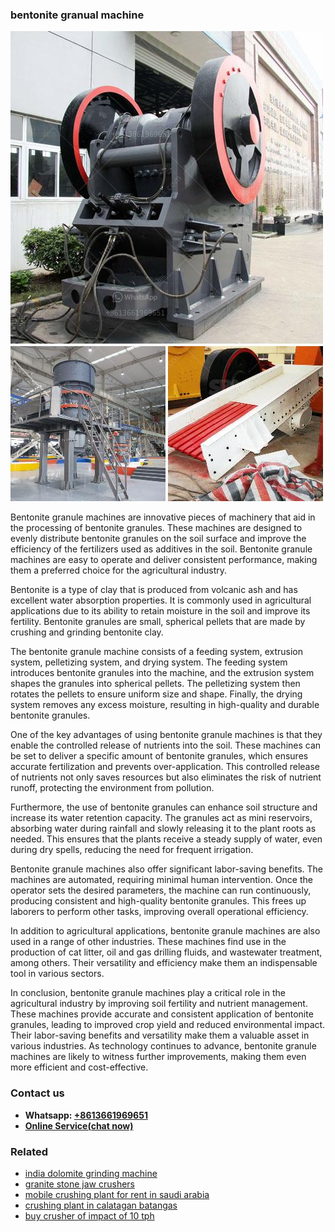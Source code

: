 <h3>bentonite granual machine</h3><img src='1708589215.jpg' alt=''><p>Bentonite granule machines are innovative pieces of machinery that aid in the processing of bentonite granules. These machines are designed to evenly distribute bentonite granules on the soil surface and improve the efficiency of the fertilizers used as additives in the soil. Bentonite granule machines are easy to operate and deliver consistent performance, making them a preferred choice for the agricultural industry.</p><p>Bentonite is a type of clay that is produced from volcanic ash and has excellent water absorption properties. It is commonly used in agricultural applications due to its ability to retain moisture in the soil and improve its fertility. Bentonite granules are small, spherical pellets that are made by crushing and grinding bentonite clay.</p><p>The bentonite granule machine consists of a feeding system, extrusion system, pelletizing system, and drying system. The feeding system introduces bentonite granules into the machine, and the extrusion system shapes the granules into spherical pellets. The pelletizing system then rotates the pellets to ensure uniform size and shape. Finally, the drying system removes any excess moisture, resulting in high-quality and durable bentonite granules.</p><p>One of the key advantages of using bentonite granule machines is that they enable the controlled release of nutrients into the soil. These machines can be set to deliver a specific amount of bentonite granules, which ensures accurate fertilization and prevents over-application. This controlled release of nutrients not only saves resources but also eliminates the risk of nutrient runoff, protecting the environment from pollution.</p><p>Furthermore, the use of bentonite granules can enhance soil structure and increase its water retention capacity. The granules act as mini reservoirs, absorbing water during rainfall and slowly releasing it to the plant roots as needed. This ensures that the plants receive a steady supply of water, even during dry spells, reducing the need for frequent irrigation.</p><p>Bentonite granule machines also offer significant labor-saving benefits. The machines are automated, requiring minimal human intervention. Once the operator sets the desired parameters, the machine can run continuously, producing consistent and high-quality bentonite granules. This frees up laborers to perform other tasks, improving overall operational efficiency.</p><p>In addition to agricultural applications, bentonite granule machines are also used in a range of other industries. These machines find use in the production of cat litter, oil and gas drilling fluids, and wastewater treatment, among others. Their versatility and efficiency make them an indispensable tool in various sectors.</p><p>In conclusion, bentonite granule machines play a critical role in the agricultural industry by improving soil fertility and nutrient management. These machines provide accurate and consistent application of bentonite granules, leading to improved crop yield and reduced environmental impact. Their labor-saving benefits and versatility make them a valuable asset in various industries. As technology continues to advance, bentonite granule machines are likely to witness further improvements, making them even more efficient and cost-effective.</p><h3>Contact us</h3><ul><li><strong>Whatsapp:&nbsp;<a href="https://wa.me/8613661969651">+8613661969651</a></strong></li><li><a href="https://swt.shibang-china.com/?git&amp;zhl&amp;bentonite granual machine"><strong>Online Service(chat now)</strong></a></li></ul><h3>Related</h3><ul><li><a href='india dolomite grinding machine.md'>india dolomite grinding machine</a></li><li><a href='granite stone jaw crushers.md'>granite stone jaw crushers</a></li><li><a href='mobile crushing plant for rent in saudi arabia.md'>mobile crushing plant for rent in saudi arabia</a></li><li><a href='crushing plant in calatagan batangas.md'>crushing plant in calatagan batangas</a></li><li><a href='buy crusher of impact of 10 tph.md'>buy crusher of impact of 10 tph</a></li></ul>